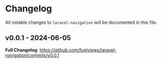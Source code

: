 # Changelog

All notable changes to `laravel-navigation` will be documented in this file.

## v0.0.1 - 2024-06-05

**Full Changelog**: https://github.com/fuelviews/laravel-navigation/commits/v0.0.1
